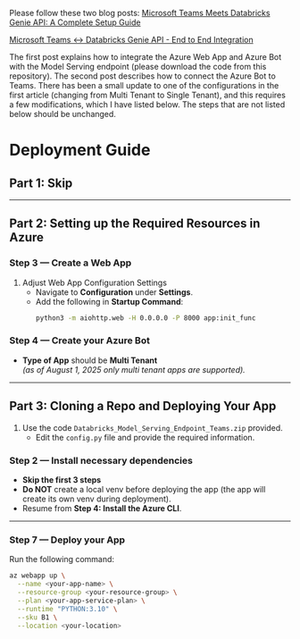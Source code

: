 Please follow these two blog posts:
[Microsoft Teams Meets Databricks Genie API: A Complete Setup Guide](https://medium.com/@ryan-bates/microsoft-teams-meets-databricks-genie-api-a-complete-setup-guide-81f629ace634)<br>

[Microsoft Teams <-> Databricks Genie API - End to End Integration](https://saiponugoti.medium.com/microsoft-teams-databricks-genie-api-end-to-end-integration-2d22b4767e33)<br>

The first post explains how to integrate the Azure Web App and Azure Bot with the Model Serving endpoint (please download the code from this repository). The second post describes how to connect the Azure Bot to Teams. There has been a small update to one of the configurations in the first article (changing from Multi Tenant to Single Tenant), and this requires a few modifications, which I have listed below. The steps that are not listed below should be unchanged.

# Deployment Guide

## Part 1: Skip

---

## Part 2: Setting up the Required Resources in Azure

### Step 3 — Create a Web App
1. Adjust Web App Configuration Settings  
   - Navigate to **Configuration** under **Settings**.  
   - Add the following in **Startup Command**:  
     ```bash
     python3 -m aiohttp.web -H 0.0.0.0 -P 8000 app:init_func
     ```

### Step 4 — Create your Azure Bot
- **Type of App** should be **Multi Tenant**  
  *(as of August 1, 2025 only multi tenant apps are supported).*

---

## Part 3: Cloning a Repo and Deploying Your App

1. Use the code `Databricks_Model_Serving_Endpoint_Teams.zip` provided.  
   - Edit the `config.py` file and provide the required information.  

### Step 2 — Install necessary dependencies
- **Skip the first 3 steps**  
- **Do NOT** create a local venv before deploying the app (the app will create its own venv during deployment).  
- Resume from **Step 4: Install the Azure CLI**.  

---

### Step 7 — Deploy your App
Run the following command:

```bash
az webapp up \
  --name <your-app-name> \
  --resource-group <your-resource-group> \
  --plan <your-app-service-plan> \
  --runtime "PYTHON:3.10" \
  --sku B1 \
  --location <your-location>

